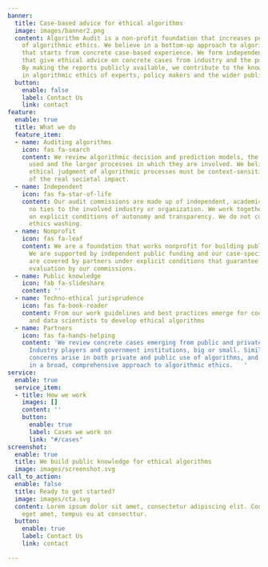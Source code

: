 ```yaml
---
banner:
  title: Case-based advice for ethical algorithms
  image: images/banner2.png
  content: Algorithm Audit is a non-profit foundation that increases public knowledge
    of algorithmic ethics. We believe in a bottom-up approach to algorithmic ethics
    that starts from concrete case-based experience. We form independent audit commissions
    that give ethical advice on concrete cases from industry and the public sector.
    By making the reports publicly available, we contribute to the knowledge and experience
    in algorithmic ethics of experts, policy makers and the wider public.
  button:
    enable: false
    label: Contact Us
    link: contact
feature:
  enable: true
  title: What we do
  feature_item:
  - name: Auditing algorithms
    icon: fas fa-search
    content: We review algorithmic decision and prediction models, the data that is
      used and the larger processes in which they are involved. We believe a balanced
      ethical judgment of algorithmic processes must be context-sensitive and mindful
      of the real societal impact.
  - name: Independent
    icon: fas fa-star-of-life
    content: Our audit commissions are made up of independent, academic experts with
      no ties to the involved industry or organization. We work together with partners
      on explicit conditions of autonomy and transparency. We do not cooperate in
      ethics washing.
  - name: Nonprofit
    icon: fas fa-leaf
    content: We are a foundation that works nonprofit for building public knowledge.
      We are supported by independent public funding and our case-specific expenses
      are covered by partners under explicit conditions that guarantee autonomous
      evaluation by our commissions.
  - name: Public knowledge
    icon: fab fa-slideshare
    content: ''
  - name: Techno-ethical jurisprudence
    icon: fas fa-book-reader
    content: From our work guidelines and best practices emerge for code developers
      and data scientists to develop ethical algorithms
  - name: Partners
    icon: fas fa-hands-helping
    content: 'We review concrete cases emerging from public and private organisations.
      Industry players and government institutions, big or small. Similar ethical
      concerns arise in both private and public use of algorithms, and we believe
      in a broad, comprehensive approach to algorithmic ethics.   '
service:
  enable: true
  service_item:
  - title: How we work
    images: []
    content: ''
    button:
      enable: true
      label: Cases we work on
      link: "#/cases"
screenshot:
  enable: true
  title: We build public knowledge for ethical algorithms
  image: images/screenshot.svg
call_to_action:
  enable: false
  title: Ready to get started?
  image: images/cta.svg
  content: Lorem ipsum dolor sit amet, consectetur adipiscing elit. Consequat tristique
    eget amet, tempus eu at consecttur.
  button:
    enable: true
    label: Contact Us
    link: contact

---
```

